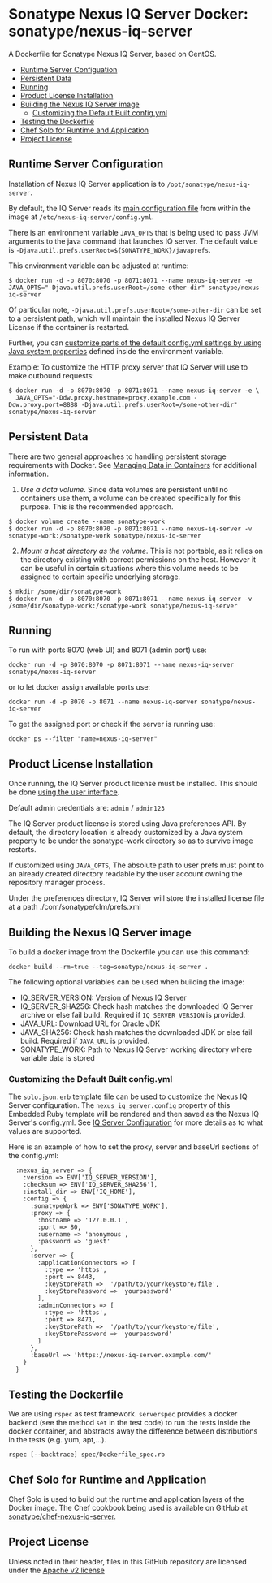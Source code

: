 <!--

  Copyright (c) 2017-present Sonatype, Inc.

  Licensed under the Apache License, Version 2.0 (the "License");
  you may not use this file except in compliance with the License.
  You may obtain a copy of the License at

        http://www.apache.org/licenses/LICENSE-2.0

  Unless required by applicable law or agreed to in writing, software
  distributed under the License is distributed on an "AS IS" BASIS,
  WITHOUT WARRANTIES OR CONDITIONS OF ANY KIND, either express or implied.
  See the License for the specific language governing permissions and
  limitations under the License.

-->

# Sonatype Nexus IQ Server Docker: sonatype/nexus-iq-server

A Dockerfile for Sonatype Nexus IQ Server, based on CentOS.

* [Runtime Server Configuation](#runtime-server-configuration)
* [Persistent Data](#persistent-data)
* [Running](#running)
* [Product License Installation](#product-license-installation)
* [Building the Nexus IQ Server image](#building-the-nexus-iq-server-image)
  * [Customizing the Default Built config.yml](#customizing-the-default-built-config.yml)
* [Testing the Dockerfile](#testing-the-dockerfile)
* [Chef Solo for Runtime and Application](chef-solo-for-runtime-and-application)
* [Project License](#project-license)

## Runtime Server Configuration

Installation of Nexus IQ Server application is to `/opt/sonatype/nexus-iq-server`.

By default, the IQ Server reads its [main configuration file](https://help.sonatype.com/iqserver/iq-server-configuration) from within the image at `/etc/nexus-iq-server/config.yml`.

There is an environment variable `JAVA_OPTS` that is being used to pass JVM arguments to the java command that launches IQ server. The default value is `-Djava.util.prefs.userRoot=${SONATYPE_WORK}/javaprefs`.

This environment variable can be adjusted at runtime:

```
$ docker run -d -p 8070:8070 -p 8071:8071 --name nexus-iq-server -e JAVA_OPTS="-Djava.util.prefs.userRoot=/some-other-dir" sonatype/nexus-iq-server
```

Of particular note, `-Djava.util.prefs.userRoot=/some-other-dir` can be set to a persistent path, which will maintain
the installed Nexus IQ Server License if the container is restarted.

Further, you can [customize parts of the default config.yml settings by using Java system properties](https://help.sonatype.com/iqserver/iq-server-configuration#IQServerConfiguration-AdvancedServerConfigurationUsingJavaSystemProperties) defined inside the environment variable.

Example: To customize the HTTP proxy server that IQ Server will use to make outbound requests:

```
$ docker run -d -p 8070:8070 -p 8071:8071 --name nexus-iq-server -e \
  JAVA_OPTS="-Ddw.proxy.hostname=proxy.example.com -Ddw.proxy.port=8888 -Djava.util.prefs.userRoot=/some-other-dir" sonatype/nexus-iq-server
```

## Persistent Data

There are two general approaches to handling persistent storage requirements
with Docker. See [Managing Data in Containers](https://docs.docker.com/engine/tutorials/dockervolumes/)
for additional information.

  1. *Use a data volume*.  Since data volumes are persistent
  until no containers use them, a volume can be created specifically for
  this purpose.  This is the recommended approach.  

  ```
  $ docker volume create --name sonatype-work
  $ docker run -d -p 8070:8070 -p 8071:8071 --name nexus-iq-server -v sonatype-work:/sonatype-work sonatype/nexus-iq-server
  ```

  2. *Mount a host directory as the volume*.  This is not portable, as it
  relies on the directory existing with correct permissions on the host.
  However it can be useful in certain situations where this volume needs
  to be assigned to certain specific underlying storage.  

  ```
  $ mkdir /some/dir/sonatype-work
  $ docker run -d -p 8070:8070 -p 8071:8071 --name nexus-iq-server -v /some/dir/sonatype-work:/sonatype-work sonatype/nexus-iq-server
  ```
  
## Running

To run with ports 8070 (web UI) and 8071 (admin port) use:

    docker run -d -p 8070:8070 -p 8071:8071 --name nexus-iq-server sonatype/nexus-iq-server

or to let docker assign available ports use:

    docker run -d -p 8070 -p 8071 --name nexus-iq-server sonatype/nexus-iq-server

To get the assigned port or check if the server is running use:

    docker ps --filter "name=nexus-iq-server"
    
## Product License Installation

Once running, the IQ Server product license must be installed. This should be done [using the user interface](https://help.sonatype.com/iqserver/iq-server-installation#IQServerInstallation-InstalltheLicense). 

Default admin credentials are: `admin` / `admin123`

The IQ Server product license is stored using Java preferences API. By default, the directory location is already customized by a Java system property to be under the sonatype-work directory so as to survive image restarts.

If customized using `JAVA_OPTS`, The absolute path to user prefs must point to an already created directory readable by the user account owning the repository manager process. 

Under the preferences directory, IQ Server will store the installed license file at a path ./com/sonatype/clm/prefs.xml

## Building the Nexus IQ Server image

To build a docker image from the Dockerfile you can use this command:

    docker build --rm=true --tag=sonatype/nexus-iq-server .

The following optional variables can be used when building the image:

- IQ_SERVER_VERSION: Version of Nexus IQ Server
- IQ_SERVER_SHA256: Check hash matches the downloaded IQ Server archive or else fail build. Required if `IQ_SERVER_VERSION` is provided.
- JAVA_URL: Download URL for Oracle JDK
- JAVA_SHA256: Check hash matches the downloaded JDK or else fail build. Required if `JAVA_URL` is provided.
- SONATYPE_WORK: Path to Nexus IQ Server working directory where variable data is stored

### Customizing the Default Built config.yml

The `solo.json.erb` template file can be used to customize the Nexus IQ Server configuration. The
`nexus_iq_server.config` property of this Embedded Ruby template will be rendered and then saved as the Nexus IQ
Server's config.yml. See [IQ Server Configuration](https://help.sonatype.com/iqserver/iq-server-configuration) for
more details as to what values are supported.

Here is an example of how to set the proxy, server and baseUrl sections of the config.yml:

```
  :nexus_iq_server => {
    :version => ENV['IQ_SERVER_VERSION'],
    :checksum => ENV['IQ_SERVER_SHA256'],
    :install_dir => ENV['IQ_HOME'],
    :config => {
      :sonatypeWork => ENV['SONATYPE_WORK'],
      :proxy => {
        :hostname => '127.0.0.1',
        :port => 80,
        :username => 'anonymous',
        :password => 'guest'
      },
      :server => {
        :applicationConnectors => [
          :type => 'https',
          :port => 8443,
          :keyStorePath =>  '/path/to/your/keystore/file',
          :keyStorePassword => 'yourpassword'
        ],
        :adminConnectors => [
          :type => 'https',
          :port => 8471,
          :keyStorePath =>  '/path/to/your/keystore/file',
          :keyStorePassword => 'yourpassword'
        ]
      },
      :baseUrl => 'https://nexus-iq-server.example.com/'
    }
  }
```

## Testing the Dockerfile

We are using `rspec` as test framework. `serverspec` provides a docker backend (see the method `set` in the test code)
 to run the tests inside the docker container, and abstracts away the difference between distributions in the tests
 (e.g. yum, apt,...).

    rspec [--backtrace] spec/Dockerfile_spec.rb

## Chef Solo for Runtime and Application

Chef Solo is used to build out the runtime and application layers of the Docker image. The Chef cookbook being used is available
on GitHub at [sonatype/chef-nexus-iq-server](https://github.com/sonatype/chef-nexus-iq-server).

## Project License

Unless noted in their header, files in this GitHub repository are licensed under the [Apache v2 license](LICENSE)
